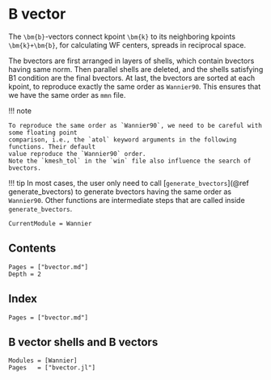 # B vector

The ``\bm{b}``-vectors connect kpoint ``\bm{k}`` to its neighboring kpoints ``\bm{k}+\bm{b}``,
for calculating WF centers, spreads in reciprocal space.

The bvectors are first arranged in layers of shells, which contain bvectors having same norm.
Then parallel shells are deleted, and the shells satisfying B1 condition are the final bvectors.
At last, the bvectors are sorted at each kpoint, to reproduce exactly the same order as `Wannier90`.
This ensures that we have the same order as `mmn` file.

!!! note

    To reproduce the same order as `Wannier90`, we need to be careful with some floating point
    comparison, i.e., the `atol` keyword arguments in the following functions. Their default
    value reproduce the `Wannier90` order.
    Note the `kmesh_tol` in the `win` file also influence the search of bvectors.

!!! tip
    In most cases, the user only need to call [`generate_bvectors`](@ref generate_bvectors) to generate
    bvectors having the same order as `Wannier90`. Other functions are intermediate steps that are
    called inside `generate_bvectors`.

```@meta
CurrentModule = Wannier
```

## Contents

```@contents
Pages = ["bvector.md"]
Depth = 2
```

## Index

```@index
Pages = ["bvector.md"]
```

## B vector shells and B vectors

```@autodocs
Modules = [Wannier]
Pages   = ["bvector.jl"]
```
